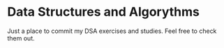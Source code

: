 # Data Structures and Algorythms

Just a place to commit my DSA exercises and studies. Feel free to check them out.
